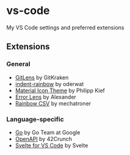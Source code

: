 # vs-code
My VS Code settings and preferred extensions

## Extensions
### General
- [GitLens](https://marketplace.visualstudio.com/items?itemName=eamodio.gitlens) by GitKraken
- [indent-rainbow](https://marketplace.visualstudio.com/items?itemName=oderwat.indent-rainbow) by oderwat
- [Material Icon Theme](https://marketplace.visualstudio.com/items?itemName=PKief.material-icon-theme) by Philipp Kief
- [Error Lens](https://marketplace.visualstudio.com/items?itemName=usernamehw.errorlens) by Alexander
- [Rainbow CSV](https://marketplace.visualstudio.com/items?itemName=mechatroner.rainbow-csv) by mechatroner

### Language-specific
- [Go](https://marketplace.visualstudio.com/items?itemName=golang.Go) by Go Team at Google
- [OpenAPI](https://marketplace.visualstudio.com/items?itemName=42Crunch.vscode-openapi) by 42Crunch
- [Svelte for VS Code](https://marketplace.visualstudio.com/items?itemName=svelte.svelte-vscode) by Svelte

